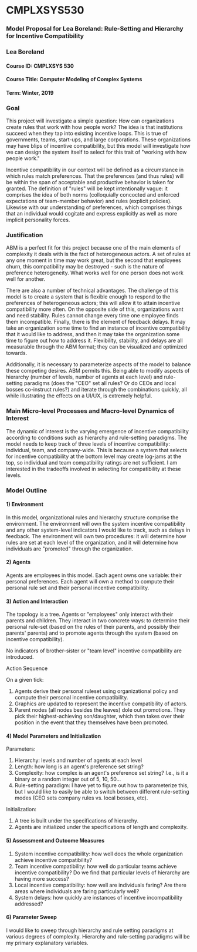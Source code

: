 # CMPLXSYS530

### Model Proposal for Lea Boreland: Rule-Setting and Hierarchy for Incentive Compatibility 

### Lea Boreland 

#### Course ID: CMPLXSYS 530
#### Course Title: Computer Modeling of Complex Systems
#### Term: Winter, 2019
 

### Goal

This project will investigate a simple question: How can organizations create rules that work with how people work? The idea is that institutions succeed when they tap into existing incentive loops. This is true of governments, teams, start-ups, and large corporations. These organizations may have blips of incentive compatibility, but this model will investigate how we can design the system itself to select for this trait of "working with how people work." 

Incentive compatibility in our context will be defined as a circumstance in which rules match preferences. That the preferences (and thus rules) will be within the span of acceptable and productive behavior is taken for granted. The definition of "rules" will be kept intentionally vague: it comprises the idea of both norms (colloquially concocted and enforced expectations of team-member behavior) and rules (explicit policies). Likewise with our understanding of preferences, which comprises things that an individual would cogitate and express explicitly as well as more implicit personality forces. 

### Justification

ABM is a perfect fit for this project because one of the main elements of complexity it deals with is the fact of heterogeneous actors. A set of rules at any one moment in time may work great, but the second that employees churn, this compatibility may be destroyed - such is the nature of preference heterogeneity. What works well for one person does not work well for another. 

There are also a number of technical advantages. The challenge of this model is to create a system that is flexible enough to respond to the preferences of heterogeneous actors; this will allow it to attain incentive compatibility more often. On the opposite side of this, organizations want and need stability. Rules cannot change every time one employee finds them incompatible. Finally, there is the element of feedback delays. It may take an organization some time to find an instance of incentive compatibility that it would like to address, and then it may take the organization some time to figure out how to address it. Flexibility, stability, and delays are all measurable through the ABM format; they can be visualized and optimized towards. 

Additionally, it is necessary to parameterize aspects of the model to balance these competing desires. ABM permits this. Being able to modify aspects of hierarchy (number of levels, number of agents at each level) and rule-setting paradigms (does the "CEO" set all rules? Or do CEOs and local bosses co-instruct rules?) and iterate through the combinations quickly, all while illustrating the effects on a UI/UX, is extremely helpful.  

### Main Micro-level Processes and Macro-level Dynamics of Interest

The dynamic of interest is the varying emergence of incentive compatibility according to conditions such as hierarchy and rule-setting paradigms. The model needs to keep track of three levels of incentive compatibility: individual, team, and company-wide. This is because a system that selects for incentive compatibility at the bottom level may create log-jams at the top, so individual and team compatibility ratings are not sufficient. I am interested in the tradeoffs involved in selecting for compatibility at these levels. 

### Model Outline
 
#### 1) Environment

In this model, organizational rules and hierarchy structure comprise the environment. The environment will own the system incentive compatibility and any other system-level indicators I would like to track, such as delays in feedback. The environment will own two procedures: it will determine how rules are set at each level of the organization, and it will determine how individuals are "promoted" through the organization. 
 
#### 2) Agents

Agents are employees in this model. Each agent owns one variable: their personal preferences. Each agent will own a method to compute their personal rule set and their personal incentive compatibility.

#### 3) Action and Interaction

The topology is a tree. Agents or "employees" only interact with their parents and children. They interact in two concrete ways: to determine their personal rule-set (based on the rules of their parents, and possibly their parents' parents) and to promote agents through the system (based on incentive compatibility). 

No indicators of brother-sister or "team level" incentive compatibility are introduced.

Action Sequence

On a given tick: 

1. Agents derive their personal ruleset using organizational policy and compute their personal incentive compatibility. 
2. Graphics are updated to represent the incentive compatibility of actors.
3. Parent nodes (all nodes besides the leaves) dole out promotions. They pick their highest-achieving son/daughter, which then takes over their position in the event that they themselves have been promoted. 

#### 4) Model Parameters and Initialization

Parameters:
1. Hierarchy: levels and number of agents at each level
2. Length: how long is an agent's preference set string?
3. Complexity: how complex is an agent's preference set string? I.e., is it a binary or a random integer out of 5, 10, 50...
4. Rule-setting paradigm: I have yet to figure out how to parameterize this, but I would like to easily be able to switch between different rule-setting modes (CEO sets company rules vs. local bosses, etc). 

Initialization: 
1. A tree is built under the specifications of hierarchy.
2. Agents are initialized under the specifications of length and complexity. 

#### 5) Assessment and Outcome Measures

1. System incentive compatibility: how well does the whole organization achieve incentive compatibility? 
2. Team incentive compatibility: how well do particular teams achieve incentive compatibility? Do we find that particular levels of hierarchy are having more success? 
3. Local incentive compatibility: how well are individuals faring? Are there areas where individuals are faring particularly well? 
4. System delays: how quickly are instances of incentive incompatibility addressed? 

#### 6) Parameter Sweep

I would like to sweep through hierarchy and rule setting paradigms at various degrees of complexity. Hierarchy and rule-setting paradigms will be my primary explanatory variables. 
